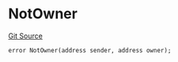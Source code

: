 # NotOwner
[Git Source](https://github.com/matter-labs/zksync-contracts/blob/a1506a91fd7e3b73aa6fe10caf12e32f39e26211/contracts/l1-contracts/bridgehub/L1BridgehubErrors.sol)


```solidity
error NotOwner(address sender, address owner);
```

